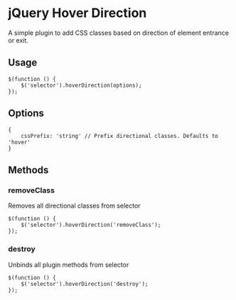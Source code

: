 # jQuery Hover Direction
A simple plugin to add CSS classes based on direction of element entrance or exit.

## Usage
```
$(function () {
	$('selector').hoverDirection(options);
});
```

## Options
```
{
	cssPrefix: 'string' // Prefix directional classes. Defaults to 'hover'
}
```

## Methods

### removeClass
Removes all directional classes from selector

```
$(function () {
	$('selector').hoverDirection('removeClass');
});
```

### destroy
Unbinds all plugin methods from selector

```
$(function () {
	$('selector').hoverDirection('destroy');
});
```
